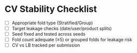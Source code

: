 # CV Stability Checklist
- [ ] Appropriate fold type (Stratified/Group)
- [ ] Target leakage checks (date/user/product splits)
- [ ] Seed fixed and tested across seeds
- [ ] Fold count adequate (≥5) or grouped folds for leakage risk
- [ ] CV vs LB tracked per submission
